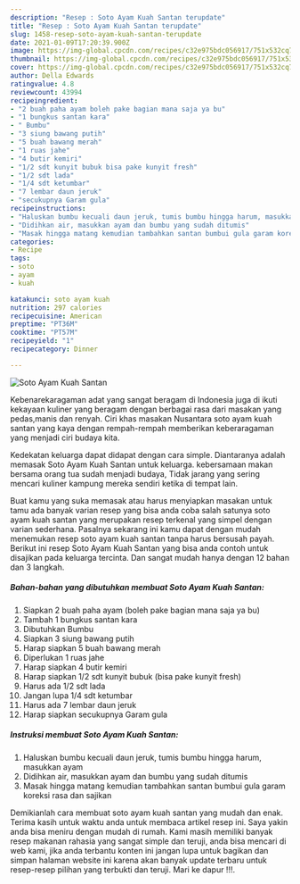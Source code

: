 ```yaml
---
description: "Resep : Soto Ayam Kuah Santan terupdate"
title: "Resep : Soto Ayam Kuah Santan terupdate"
slug: 1458-resep-soto-ayam-kuah-santan-terupdate
date: 2021-01-09T17:20:39.900Z
image: https://img-global.cpcdn.com/recipes/c32e975bdc056917/751x532cq70/soto-ayam-kuah-santan-foto-resep-utama.jpg
thumbnail: https://img-global.cpcdn.com/recipes/c32e975bdc056917/751x532cq70/soto-ayam-kuah-santan-foto-resep-utama.jpg
cover: https://img-global.cpcdn.com/recipes/c32e975bdc056917/751x532cq70/soto-ayam-kuah-santan-foto-resep-utama.jpg
author: Della Edwards
ratingvalue: 4.8
reviewcount: 43994
recipeingredient:
- "2 buah paha ayam boleh pake bagian mana saja ya bu"
- "1 bungkus santan kara"
- " Bumbu"
- "3 siung bawang putih"
- "5 buah bawang merah"
- "1 ruas jahe"
- "4 butir kemiri"
- "1/2 sdt kunyit bubuk bisa pake kunyit fresh"
- "1/2 sdt lada"
- "1/4 sdt ketumbar"
- "7 lembar daun jeruk"
- "secukupnya Garam gula"
recipeinstructions:
- "Haluskan bumbu kecuali daun jeruk, tumis bumbu hingga harum, masukkan ayam"
- "Didihkan air, masukkan ayam dan bumbu yang sudah ditumis"
- "Masak hingga matang kemudian tambahkan santan bumbui gula garam koreksi rasa dan sajikan"
categories:
- Recipe
tags:
- soto
- ayam
- kuah

katakunci: soto ayam kuah 
nutrition: 297 calories
recipecuisine: American
preptime: "PT36M"
cooktime: "PT57M"
recipeyield: "1"
recipecategory: Dinner

---
```



![Soto Ayam Kuah Santan](https://img-global.cpcdn.com/recipes/c32e975bdc056917/751x532cq70/soto-ayam-kuah-santan-foto-resep-utama.jpg)

Kebenarekaragaman adat yang sangat beragam di Indonesia juga di ikuti kekayaan kuliner yang beragam dengan berbagai rasa dari masakan yang pedas,manis dan renyah. Ciri khas masakan Nusantara soto ayam kuah santan yang kaya dengan rempah-rempah memberikan keberaragaman yang menjadi ciri budaya kita.




Kedekatan keluarga dapat didapat dengan cara simple. Diantaranya adalah memasak Soto Ayam Kuah Santan untuk keluarga. kebersamaan makan bersama orang tua sudah menjadi budaya, Tidak jarang yang sering mencari kuliner kampung mereka sendiri ketika di tempat lain.

Buat kamu yang suka memasak atau harus menyiapkan masakan untuk tamu ada banyak varian resep yang bisa anda coba salah satunya soto ayam kuah santan yang merupakan resep terkenal yang simpel dengan varian sederhana. Pasalnya sekarang ini kamu dapat dengan mudah menemukan resep soto ayam kuah santan tanpa harus bersusah payah.
Berikut ini resep Soto Ayam Kuah Santan yang bisa anda contoh untuk disajikan pada keluarga tercinta. Dan sangat mudah hanya dengan 12 bahan dan 3 langkah.


<!--inarticleads1-->

##### Bahan-bahan yang dibutuhkan membuat Soto Ayam Kuah Santan:

1. Siapkan 2 buah paha ayam (boleh pake bagian mana saja ya bu)
1. Tambah 1 bungkus santan kara
1. Dibutuhkan  Bumbu
1. Siapkan 3 siung bawang putih
1. Harap siapkan 5 buah bawang merah
1. Diperlukan 1 ruas jahe
1. Harap siapkan 4 butir kemiri
1. Harap siapkan 1/2 sdt kunyit bubuk (bisa pake kunyit fresh)
1. Harus ada 1/2 sdt lada
1. Jangan lupa 1/4 sdt ketumbar
1. Harus ada 7 lembar daun jeruk
1. Harap siapkan secukupnya Garam gula




<!--inarticleads2-->

##### Instruksi membuat  Soto Ayam Kuah Santan:

1. Haluskan bumbu kecuali daun jeruk, tumis bumbu hingga harum, masukkan ayam
1. Didihkan air, masukkan ayam dan bumbu yang sudah ditumis
1. Masak hingga matang kemudian tambahkan santan bumbui gula garam koreksi rasa dan sajikan




Demikianlah cara membuat soto ayam kuah santan yang mudah dan enak. Terima kasih untuk waktu anda untuk membaca artikel resep ini. Saya yakin anda bisa meniru dengan mudah di rumah. Kami masih memiliki banyak resep makanan rahasia yang sangat simple dan teruji, anda bisa mencari di web kami, jika anda terbantu konten ini jangan lupa untuk bagikan dan simpan halaman website ini karena akan banyak update terbaru untuk resep-resep pilihan yang terbukti dan teruji. Mari ke dapur !!!. 
